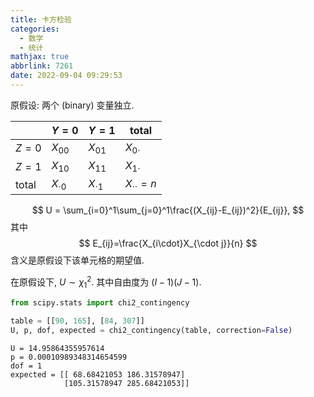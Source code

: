 ```yaml
---
title: 卡方检验
categories:
  - 数学
  - 统计
mathjax: true
abbrlink: 7261
date: 2022-09-04 09:29:53
---
```

原假设: 两个 (binary) 变量独立.

|       | $Y=0$        | $Y=1$      |        total          |
|-------|------------|------------|------------------|
| $Z=0$   | $X_{00}$     | $X_{01}$     | $X_{0\cdot}$       |
| $Z=1$   | $X_{10}$     | $X_{11}$     | $X_{1\cdot}$       |
| total | $X_{\cdot0}$ | $X_{\cdot1}$ | $X_{\cdot\cdot}=n$ |

$$
U = \sum_{i=0}^1\sum_{j=0}^1\frac{(X_{ij}-E_{ij})^2}{E_{ij}},
$$
其中
$$
E_{ij}=\frac{X_{i\cdot}X_{\cdot j}}{n}
$$
含义是原假设下该单元格的期望值.

在原假设下, $U\sim \chi_1^2$. 其中自由度为 $(I-1)(J-1)$.

```py
from scipy.stats import chi2_contingency

table = [[90, 165], [84, 307]]
U, p, dof, expected = chi2_contingency(table, correction=False)
```

```
U = 14.95864355957614
p = 0.00010989348314654599
dof = 1
expected = [[ 68.68421053 186.31578947]
            [105.31578947 285.68421053]]
```